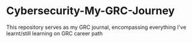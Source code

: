 # Cybersecurity-My-GRC-Journey
This repository serves as my GRC journal, encompassing everything I've learnt/still learning on GRC career path
